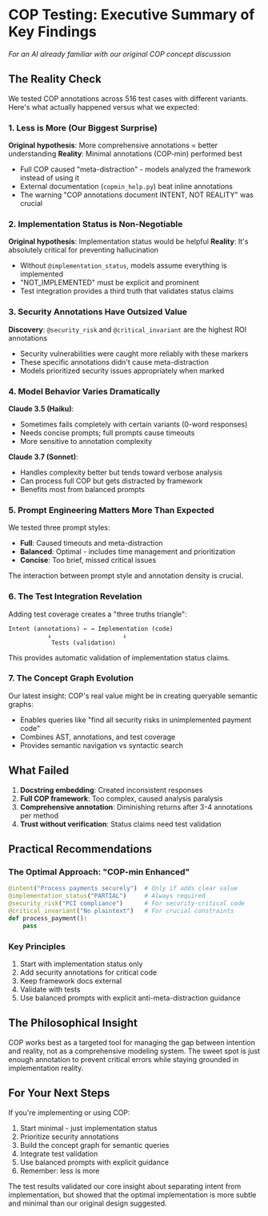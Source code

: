 # COP Testing: Executive Summary of Key Findings

*For an AI already familiar with our original COP concept discussion*

## The Reality Check

We tested COP annotations across 516 test cases with different variants. Here's what actually happened versus what we expected:

### 1. Less is More (Our Biggest Surprise)

**Original hypothesis**: More comprehensive annotations = better understanding
**Reality**: Minimal annotations (COP-min) performed best
- Full COP caused "meta-distraction" - models analyzed the framework instead of using it
- External documentation (`copmin_help.py`) beat inline annotations
- The warning "COP annotations document INTENT, NOT REALITY" was crucial

### 2. Implementation Status is Non-Negotiable

**Original hypothesis**: Implementation status would be helpful
**Reality**: It's absolutely critical for preventing hallucination
- Without `@implementation_status`, models assume everything is implemented
- "NOT_IMPLEMENTED" must be explicit and prominent
- Test integration provides a third truth that validates status claims

### 3. Security Annotations Have Outsized Value

**Discovery**: `@security_risk` and `@critical_invariant` are the highest ROI annotations
- Security vulnerabilities were caught more reliably with these markers
- These specific annotations didn't cause meta-distraction
- Models prioritized security issues appropriately when marked

### 4. Model Behavior Varies Dramatically

**Claude 3.5 (Haiku)**:
- Sometimes fails completely with certain variants (0-word responses)
- Needs concise prompts; full prompts cause timeouts
- More sensitive to annotation complexity

**Claude 3.7 (Sonnet)**:
- Handles complexity better but tends toward verbose analysis
- Can process full COP but gets distracted by framework
- Benefits most from balanced prompts

### 5. Prompt Engineering Matters More Than Expected

We tested three prompt styles:
- **Full**: Caused timeouts and meta-distraction
- **Balanced**: Optimal - includes time management and prioritization
- **Concise**: Too brief, missed critical issues

The interaction between prompt style and annotation density is crucial.

### 6. The Test Integration Revelation

Adding test coverage creates a "three truths triangle":
```
Intent (annotations) ← → Implementation (code)
           ↓                    ↓
            Tests (validation)
```
This provides automatic validation of implementation status claims.

### 7. The Concept Graph Evolution

Our latest insight: COP's real value might be in creating queryable semantic graphs:
- Enables queries like "find all security risks in unimplemented payment code"
- Combines AST, annotations, and test coverage
- Provides semantic navigation vs syntactic search

## What Failed

1. **Docstring embedding**: Created inconsistent responses
2. **Full COP framework**: Too complex, caused analysis paralysis
3. **Comprehensive annotation**: Diminishing returns after 3-4 annotations per method
4. **Trust without verification**: Status claims need test validation

## Practical Recommendations

### The Optimal Approach: "COP-min Enhanced"

```python
@intent("Process payments securely")  # Only if adds clear value
@implementation_status("PARTIAL")     # Always required
@security_risk("PCI compliance")      # For security-critical code
@critical_invariant("No plaintext")   # For crucial constraints
def process_payment():
    pass
```

### Key Principles
1. Start with implementation status only
2. Add security annotations for critical code
3. Keep framework docs external
4. Validate with tests
5. Use balanced prompts with explicit anti-meta-distraction guidance

## The Philosophical Insight

COP works best as a targeted tool for managing the gap between intention and reality, not as a comprehensive modeling system. The sweet spot is just enough annotation to prevent critical errors while staying grounded in implementation reality.

## For Your Next Steps

If you're implementing or using COP:
1. Start minimal - just implementation status
2. Prioritize security annotations
3. Build the concept graph for semantic queries
4. Integrate test validation
5. Use balanced prompts with explicit guidance
6. Remember: less is more

The test results validated our core insight about separating intent from implementation, but showed that the optimal implementation is more subtle and minimal than our original design suggested.